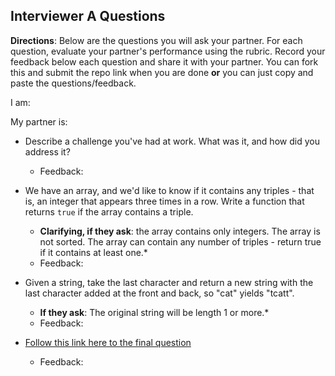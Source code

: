 ## Interviewer A Questions

**Directions**: Below are the questions you will ask your partner. For each question, evaluate your partner's performance using the rubric. Record your feedback below each question and share it with your partner. You can fork this and submit the repo link when you are done **or** you can just copy and paste the questions/feedback.

I am:

My partner is:

* Describe a challenge you've had at work. What was it, and how did you address it?
  * Feedback:

* We have an array, and we'd like to know if it contains any triples - that is, an integer that appears three times in a row. Write a function that returns `true` if the array contains a triple.
  * **Clarifying, if they ask**: the array contains only integers. The array is not sorted. The array can contain any number of triples - return true if it contains at least one.*
  * Feedback:

* Given a string, take the last character and return a new string with the last character added at the front and back, so "cat" yields "tcatt".
  * **If they ask**: The original string will be length 1 or more.*
  * Feedback:

* [Follow this link here to the final question](https://github.com/C4Q/AC-DSA/blob/master/ArrayProblems/DiagonalSum.md)
  * Feedback:
